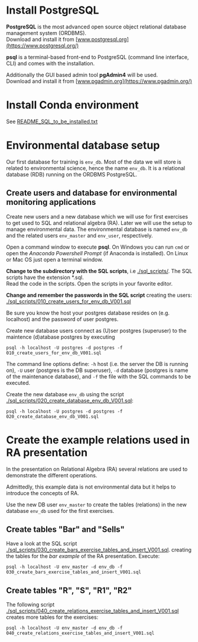 # Install PostgreSQL #

**PostgreSQL** is the most advanced open source object relational database management system (ORDBMS).
<br>Download and install it from [www.postgresql.org](https://www.postgresql.org/)

**psql** is a terminal-based front-end to PostgreSQL (command line interface, CLI) and comes with the installation. 

Additionally the GUI based admin tool **pgAdmin4** will be used.
<br>Download and install it from [www.pgadmin.org](https://www.pgadmin.org/)

# Install Conda environment # 

See [README_SQL_to_be_installed.txt](./README_SQL_to_be_installed.txt)

# Environmental database setup #

Our first database for training is `env_db`. Most of the data we will store is related to environmental science, hence the name `env_db`. It is a relational database (RDB) running on the ORDBMS PostgreSQL.


## Create users and database for environmental monitoring applications ##

Create new users and a new database which we will use for first exercises to get used to SQL and relational algebra (RA). Later we will use the setup to manage environmental data. The environmental database is named `env_db` and the related users `env_master` and `env_user`, respectively.

Open a command window to execute **psql**. On Windows you can run `cmd` or open the *Anaconda Powershell Prompt* (if Anaconda is installed). On Linux or Mac OS just open a terminal window.

**Change to the subdirectory with the SQL scripts**, i.e [./sql_scripts/](./sql_scripts/). The SQL scripts have the extension \*.sql.
<br>Read the code in the scripts. Open the scripts in your favorite editor.

**Change and remember the passwords in the SQL script** creating the users: [./sql_scripts/010_create_users_for_env_db_V001.sql](./sql_scripts/010_create_users_for_env_db_V001.sql)

Be sure you know the host your postgres database resides on (e.g. localhost) and the password of user postgres.

Create new database users connect as (U)ser postgres (superuser) to the maintence (d)atabase postgres by executing

	psql -h localhost -U postgres -d postgres -f 010_create_users_for_env_db_V001.sql

The command line options define: `-h` host (i.e. the server the DB is running on), `-U` user (postgres is the DB superuser), `-d` database (postgres is name of the maintenance database), and `-f` the file with the SQL commands to be executed.

Create the new database `env_db` using the script [./sql_scripts/020_create_database_env_db_V001.sql](./sql_scripts/020_create_database_env_db_V001.sql):

	psql -h localhost -U postgres -d postgres -f 020_create_database_env_db_V001.sql

# Create the example relations used in RA presentation #

In the presentation on Relational Algebra (RA) several relations are used to demonstrate the different operations.  

Admittedly, this example data is not environmental data but it helps to introduce the concepts of RA.

Use the new DB user `env_master` to create the tables (relations) in the new database `env_db` used for the first exercises.

## Create tables "Bar" and "Sells"

Have a look at the SQL script [./sql_scripts/030_create_bars_exercise_tables_and_insert_V001.sql](./sql_scripts/030_create_bars_exercise_tables_and_insert_V001.sql). creating the tables for the _bar example_ of the RA presentation. Execute:

	psql -h localhost -U env_master -d env_db -f 030_create_bars_exercise_tables_and_insert_V001.sql


## Create tables "R", "S", "R1", "R2"

The following script [./sql_scripts/040_create_relations_exercise_tables_and_insert_V001.sql](./sql_scripts/040_create_relations_exercise_tables_and_insert_V001.sql) creates more tables for the exercises:

	psql -h localhost -U env_master -d env_db -f 040_create_relations_exercise_tables_and_insert_V001.sql

